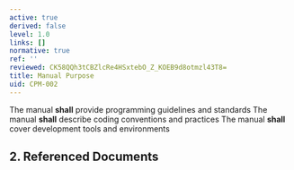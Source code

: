 ```yaml
---
active: true
derived: false
level: 1.0
links: []
normative: true
ref: ''
reviewed: CK58QQh3tCBZlcRe4HSxtebO_Z_KOEB9d8otmzl43T8=
title: Manual Purpose
uid: CPM-002
---
```


The manual **shall** provide programming guidelines and standards
The manual **shall** describe coding conventions and practices
The manual **shall** cover development tools and environments

## 2. Referenced Documents